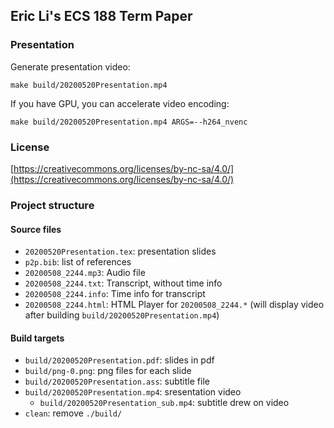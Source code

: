 ## Eric Li's ECS 188 Term Paper

### Presentation

Generate presentation video:

`make build/20200520Presentation.mp4`

If you have GPU, you can accelerate video encoding:

`make build/20200520Presentation.mp4 ARGS=--h264_nvenc`

### License

[https://creativecommons.org/licenses/by-nc-sa/4.0/](https://creativecommons.org/licenses/by-nc-sa/4.0/)

### Project structure

#### Source files
* `20200520Presentation.tex`: presentation slides
* `p2p.bib`: list of references
* `20200508_2244.mp3`: Audio file
* `20200508_2244.txt`: Transcript, without time info
* `20200508_2244.info`: Time info for transcript
* `20200508_2244.html`: HTML Player for `20200508_2244.*`
  (will display video after building `build/20200520Presentation.mp4`)

#### Build targets
* `build/20200520Presentation.pdf`: slides in pdf
* `build/png-0.png`: png files for each slide
* `build/20200520Presentation.ass`: subtitle file
* `build/20200520Presentation.mp4`: sresentation video
	* `build/20200520Presentation_sub.mp4`: subtitle drew on video
* `clean`: remove `./build/`

